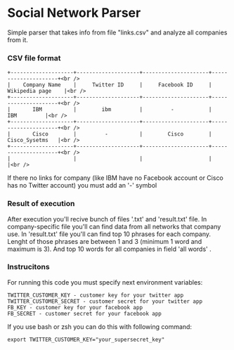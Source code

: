 # Social Network Parser
Simple parser that takes info from file "links.csv" and analyze all companies from it.
### CSV file format
```
+--------------------+--------------------+---------------------+---------------------+<br />
|    Company Name    |     Twitter ID     |     Facebook ID     |   Wikipedia page    |<br />
+--------------------+--------------------+---------------------+---------------------+<br />
|       IBM          |        ibm         |         -           |         IBM         |<br />
+--------------------+--------------------+---------------------+---------------------+<br />
|       Cisco        |         -          |        Cisco        |     Cisco_Sysetms   |<br />
+--------------------+--------------------+---------------------+---------------------+<br />
|                    |                    |                     |                     |<br />
```

If there no links for company (like IBM have no Facebook account or Cisco has no Twitter account) you must add an '-' symbol

### Result of execution
After execution you'll recive bunch of files '<company name>.txt' and 'result.txt' file.
In company-specific file you'll can find data from all networks that company use.
In 'result.txt' file you'll can find top 10 phrases for each company. Lenght of those phrases
are between 1 and 3 (minimum 1 word and maximum is 3). And top 10 words for all companies in field  'all words' .

### Instrucitons
For running this code you must specify next environment variables:
```
TWITTER_CUSTOMER_KEY - customer key for your twitter app
TWITTER_CUSTOMER_SECRET - customer secret for your twitter app
FB_KEY - customer key for your facebook app
FB_SECRET - customer secret for your facebook app
```
If you use bash or zsh you can do this with following command:
```
export TWITTER_CUSTOMER_KEY="your_supersecret_key"
```
